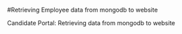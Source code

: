 #Retrieving Employee data from mongodb to website

Candidate Portal: Retrieving data from mongodb to website
